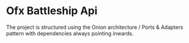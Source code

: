 # Ofx Battleship Api

The project is structured using the Onion architecture / Ports & Adapters pattern with dependencies always pointing inwards.

